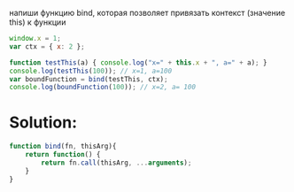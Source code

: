 напиши функцию bind, которая позволяет привязать контекст (значение this) к функции

```javascript
window.x = 1;
var ctx = { x: 2 };

function testThis(a) { console.log("x=" + this.x + ", a=" + a); }
console.log(testThis(100)); // x=1, a=100
var boundFunction = bind(testThis, ctx);
console.log(boundFunction(100)); // x=2, a= 100
```


# Solution:

```javascript
function bind(fn, thisArg){ 
	return function() {
		return fn.call(thisArg, ...arguments);
    }
}
```
